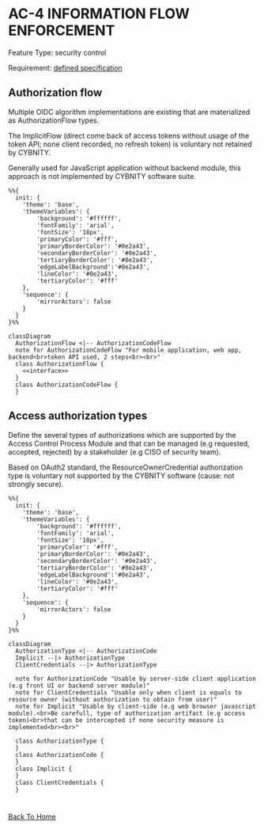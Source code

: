 # AC-4 INFORMATION FLOW ENFORCEMENT

Feature Type: security control

Requirement: [defined specification](https://www.notion.so/cybnity/AC-4-Information-Flow-Enforcement-35a6c4aca8c547ed98da42dce281fc9a?pvs=4)

## Authorization flow
Multiple OIDC algorithm implementations are existing that are materialized as AuthorizationFlow types.

The ImplicitFlow (direct come back of access tokens without usage of the token API; none client recorded, no refresh token) is voluntary not retained by CYBNITY.

Generally used for JavaScript application without backend module, this approach is not implemented by CYBNITY software suite.

```mermaid
%%{
  init: {
    'theme': 'base',
    'themeVariables': {
        'background': '#ffffff',
        'fontFamily': 'arial',
        'fontSize': '18px',
        'primaryColor': '#fff',
        'primaryBorderColor': '#0e2a43',
        'secondaryBorderColor': '#0e2a43',
        'tertiaryBorderColor': '#0e2a43',
        'edgeLabelBackground':'#0e2a43',
        'lineColor': '#0e2a43',
        'tertiaryColor': '#fff'
    },
    'sequence': {
		'mirrorActors': false
    }
  }
}%%

classDiagram
  AuthorizationFlow <|-- AuthorizationCodeFlow
  note for AuthorizationCodeFlow "For mobile application, web app, backend<br>token API used, 2 steps<br><br>"
  class AuthorizationFlow {
	<<interface>>
  }
  class AuthorizationCodeFlow {
  }

```

## Access authorization types
Define the several types of authorizations which are supported by the Access Control Process Module and that can be managed (e.g requested, accepted, rejected) by a stakeholder (e.g CISO of security team).

Based on OAuth2 standard, the ResourceOwnerCredential authorization type is voluntary not supported by the CYBNITY software (cause: not strongly secure).

```mermaid
%%{
  init: {
    'theme': 'base',
    'themeVariables': {
        'background': '#ffffff',
        'fontFamily': 'arial',
        'fontSize': '18px',
        'primaryColor': '#fff',
        'primaryBorderColor': '#0e2a43',
        'secondaryBorderColor': '#0e2a43',
        'tertiaryBorderColor': '#0e2a43',
        'edgeLabelBackground':'#0e2a43',
        'lineColor': '#0e2a43',
        'tertiaryColor': '#fff'
    },
    'sequence': {
		'mirrorActors': false
    }
  }
}%%

classDiagram
  AuthorizationType <|-- AuthorizationCode
  Implicit --|> AuthorizationType
  ClientCredentials --|> AuthorizationType

  note for AuthorizationCode "Usable by server-side client application (e.g front UI or backend server module)"
  note for ClientCredentials "Usable only when client is equals to resource owner (without authorization to obtain from user)"
  note for Implicit "Usable by client-side (e.g web browser javascript module).<br>Be carefull, type of authorization artifact (e.g access token)<br>that can be intercepted if none security measure is implemented<br><br>"

  class AuthorizationType {
  }
  class AuthorizationCode {
  }
  class Implicit {
  }
  class ClientCredentials {
  }

```

#
[Back To Home](README.md)
